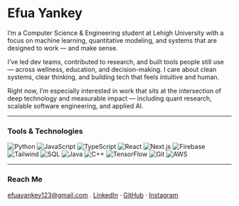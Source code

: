 # Efua Yankey

I’m a Computer Science & Engineering student at Lehigh University with a focus on machine learning, quantitative modeling, and systems that are designed to work — and make sense.

I’ve led dev teams, contributed to research, and built tools people still use — across wellness, education, and decision-making. I care about clean systems, clear thinking, and building tech that feels intuitive and human.

Right now, I’m especially interested in work that sits at the intersection of deep technology and measurable impact — including quant research, scalable software engineering, and applied AI.

---

### Tools & Technologies

![Python](https://img.shields.io/badge/-Python-3776AB?style=for-the-badge&logo=python&logoColor=white)
![JavaScript](https://img.shields.io/badge/-JavaScript-F7DF1E?style=for-the-badge&logo=javascript&logoColor=black)
![TypeScript](https://img.shields.io/badge/-TypeScript-3178C6?style=for-the-badge&logo=typescript&logoColor=white)
![React](https://img.shields.io/badge/-React-61DAFB?style=for-the-badge&logo=react&logoColor=black)
![Next.js](https://img.shields.io/badge/-Next.js-000000?style=for-the-badge&logo=nextdotjs&logoColor=white)
![Firebase](https://img.shields.io/badge/-Firebase-FFCA28?style=for-the-badge&logo=firebase&logoColor=black)
![Tailwind](https://img.shields.io/badge/-TailwindCSS-38B2AC?style=for-the-badge&logo=tailwind-css&logoColor=white)
![SQL](https://img.shields.io/badge/-SQL-4479A1?style=for-the-badge&logo=postgresql&logoColor=white)
![Java](https://img.shields.io/badge/-Java-007396?style=for-the-badge&logo=java&logoColor=white)
![C++](https://img.shields.io/badge/-C++-00599C?style=for-the-badge&logo=c%2B%2B&logoColor=white)
![TensorFlow](https://img.shields.io/badge/-TensorFlow-FF6F00?style=for-the-badge&logo=tensorflow&logoColor=white)
![Git](https://img.shields.io/badge/-Git-F05032?style=for-the-badge&logo=git&logoColor=white)
![AWS](https://img.shields.io/badge/-AWS-232F3E?style=for-the-badge&logo=amazon-aws&logoColor=white)


---

### Reach Me

efuayankey123@gmail.com . [LinkedIn](https://linkedin.com/in/efuayankey) · [GitHub](https://github.com/efuayankey) · [Instagram](https://instagram.com/efua.yankey) 
